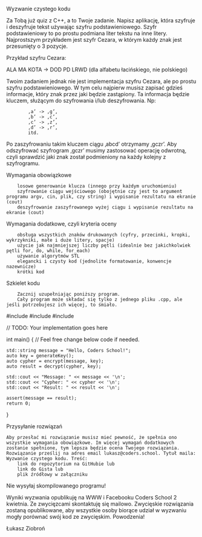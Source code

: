
Wyzwanie czystego kodu

Za Tobą już quiz z C++, a to Twoje zadanie. Napisz aplikację, która szyfruje i deszyfruje tekst używając szyfru podstawieniowego. Szyfr podstawieniowy to po prostu podmiana liter tekstu na inne litery. Najprostszym przykładem jest szyfr Cezara, w którym każdy znak jest przesunięty o 3 pozycje. 

Przykład szyfru Cezara:

ALA MA KOTA -> DOD PD LRWD (dla alfabetu łacińskiego, nie polskiego)

Twoim zadaniem jednak nie jest implementacja szyfru Cezara, ale po prostu szyfru podstawieniowego. W tym celu najpierw musisz zapisać gdzieś informacje, który znak przez jaki będzie zastąpiony. Ta informacja będzie kluczem, służącym do szyfrowania i/lub deszyfrowania. Np:

            ‚a’ -> ‚g’,
            ‚b’ -> ‚c’,
            ‚c’ -> ‚z’,
            ‚d’ -> ‚r’,
            itd.

Po zaszyfrowaniu takim kluczem ciągu ‚abcd’ otrzymamy ‚gczr’. Aby odszyfrować szyfrogram ‚gczr’ musimy zastosować operację odwrotną, czyli sprawdzić jaki znak został podmieniony na każdy kolejny z szyfrogramu. 

     

Wymagania obowiązkowe

        losowe generowanie klucza (innego przy każdym uruchomieniu)
        szyfrowanie ciągu wejściowego (obojętnie czy jest to argument programu argv, cin, plik, czy string) i wypisanie rezultatu na ekranie (cout)
        deszyfrowanie zaszyfrowanego wyżej ciągu i wypisanie rezultatu na ekranie (cout)

Wymagania dodatkowe, czyli kryteria oceny

        obsługa wszystkich znaków drukowanych (cyfry, przecinki, kropki, wykrzykniki, małe i duże litery, spacje)
        użycie jak najmniejszej liczby pętli (idealnie bez jakichkolwiek pętli for, do, while, for_each)
        używanie algorytmów STL
        elegancki i czysty kod (jednolite formatowanie, konwencje nazewnicze)
        krótki kod

Szkielet kodu

        Zacznij uzupełniając poniższy program.
        Cały program może składać się tylko z jednego pliku .cpp, ale jeśli potrzebujesz ich więcej, to śmiało.

#include <string> 
#include <iostream> 
#include <cassert>

// TODO: Your implementation goes here

int main() {
    // Feel free change below code if needed.

    std::string message = "Hello, Coders School!";
    auto key = generateKey();
    auto cypher = encrypt(message, key);
    auto result = decrypt(cypher, key);

    std::cout << "Message: " << message << '\n';
    std::cout << "Cypher: " << cypher << '\n';
    std::cout << "Result: " << result << '\n';

    assert(message == result);
    return 0;
}

Przysyłanie rozwiązań

    Aby przesłać mi rozwiązanie musisz mieć pewność, że spełnia ono wszystkie wymagania obowiązkowe. Im więcej wymagań dodatkowych zostanie spełnione, tym lepsza będzie ocena Twojego rozwiązania. Rozwiązanie prześlij na adres email lukasz@coders.school. Tytuł maila: Wyzwanie czystego kodu. Treść:
        link do repozytorium na GitHubie lub
        link do Gista lub
        plik źródłowy w załączniku

Nie wysyłaj skompilowanego programu!

Wyniki wyzwania opublikuję na WWW i Facebooku Coders School 2 kwietnia. Ze zwycięzcami skontaktuję się mailowo. Zwycięskie rozwiązania zostaną opublikowane, aby wszystkie osoby biorące udział w wyzwaniu mogły porównać swój kod ze zwycięskim.
Powodzenia!

Łukasz Ziobroń

